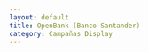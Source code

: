 ```yaml
---
layout: default
title: OpenBank (Banco Santander)
category: Campañas Display
---
```


<img src="{{ site.images_url }}/display/01.jpg" class="inline-left" title="" alt="" /> <br />
<img src="{{ site.images_url }}/display/001.jpg" class="inline-left" title="" alt="" />
